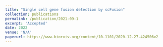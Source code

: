 ```yaml
---
title: "Single cell gene fusion detection by scFusion"
collection: publications
permalink: /publication/2021-09-1
excerpt: 'Accepted'
date: 2022
venue: 'N/A'
paperurl: https://www.biorxiv.org/content/10.1101/2020.12.27.424506v2
---
```

